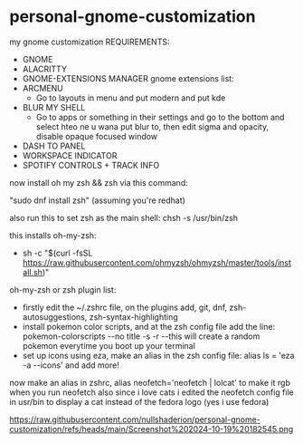 # personal-gnome-customization
my gnome customization
REQUIREMENTS:
  - GNOME
  - ALACRITTY
  - GNOME-EXTENSIONS MANAGER
gnome extensions list:
- ARCMENU
  * Go to layouts in menu and put modern and put kde
- BLUR MY SHELL
  * Go to apps or something in their settings and go to the bottom and select hteo ne u wana put blur to, then edit sigma and opacity, disable opaque focused window
- DASH TO PANEL
- WORKSPACE INDICATOR
- SPOTIFY CONTROLS + TRACK INFO

now install oh my zsh && zsh via this command:

"sudo dnf install zsh" (assuming you're redhat)

also run this to set zsh as the main shell: chsh -s /usr/bin/zsh

this installs oh-my-zsh:
  * sh -c "$(curl -fsSL https://raw.githubusercontent.com/ohmyzsh/ohmyzsh/master/tools/install.sh)"  

oh-my-zsh or zsh plugin list:
  * firstly edit the ~/.zshrc file, on the plugins add, git, dnf, zsh-autosuggestions, zsh-syntax-highlighting
  * install pokemon color scripts, and at the zsh config file add the line: pokemon-colorscripts --no title -s -r     --this will create a random pokemon everytime you boot up your terminal
  * set up icons using eza, make an alias in the zsh config file: alias ls = 'eza -a --icons' and add more!

now make an alias in zshrc, alias neofetch='neofetch | lolcat' to make it rgb when you run neofetch
also since i love cats i edited the neofetch config file in usr/bin to display a cat instead of the fedora logo (yes i use fedora)


https://raw.githubusercontent.com/nullshaderion/personal-gnome-customization/refs/heads/main/Screenshot%202024-10-19%20182545.png
